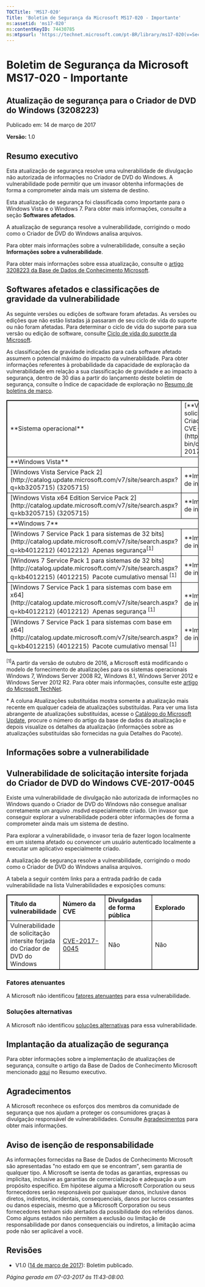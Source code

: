 ```yaml
---
TOCTitle: 'MS17-020'
Title: 'Boletim de Segurança da Microsoft MS17-020 - Importante'
ms:assetid: 'ms17-020'
ms:contentKeyID: 74430785
ms:mtpsurl: 'https://technet.microsoft.com/pt-BR/library/ms17-020(v=Security.10)'
---
```


 

Boletim de Segurança da Microsoft MS17-020 - Importante
=======================================================

Atualização de segurança para o Criador de DVD do Windows (3208223)
-------------------------------------------------------------------

Publicado em: 14 de março de 2017

**Versão:** 1.0

Resumo executivo
----------------

 
Esta atualização de segurança resolve uma vulnerabilidade de divulgação não autorizada de informações no Criador de DVD do Windows. A vulnerabilidade pode permitir que um invasor obtenha informações de forma a comprometer ainda mais um sistema de destino.

Esta atualização de segurança foi classificada como Importante para o Windows Vista e o Windows 7. Para obter mais informações, consulte a seção **Softwares afetados**.

A atualização de segurança resolve a vulnerabilidade, corrigindo o modo como o Criador de DVD do Windows analisa arquivos.

Para obter mais informações sobre a vulnerabilidade, consulte a seção **Informações sobre a vulnerabilidade**.

 
Para obter mais informações sobre essa atualização, consulte o [artigo 3208223 da Base de Dados de Conhecimento Microsoft](https://support.microsoft.com/pt-br/kb/3208223).

Softwares afetados e classificações de gravidade da vulnerabilidade
-------------------------------------------------------------------

 
As seguinte versões ou edições de software foram afetadas. As versões ou edições que não estão listadas já passaram de seu ciclo de vida do suporte ou não foram afetadas. Para determinar o ciclo de vida do suporte para sua versão ou edição de software, consulte [Ciclo de vida do suporte da Microsoft](http://go.microsoft.com/fwlink/?linkid=21742).

As classificações de gravidade indicadas para cada software afetado assumem o potencial máximo do impacto da vulnerabilidade. Para obter informações referentes à probabilidade da capacidade de exploração da vulnerabilidade em relação a sua classificação de gravidade e ao impacto à segurança, dentro de 30 dias a partir do lançamento deste boletim de segurança, consulte o Índice de capacidade de exploração no [Resumo de boletins de março](https://technet.microsoft.com/pt-br/library/security/ms17-mar).

 
<p></p>
<table style="border:1px solid black;">
<tr>
<td style="border:1px solid black;">
**Sistema operacional**

</td>
<td style="border:1px solid black;">
[**Vulnerabilidade de solicitação intersite forjada do Criador de DVD do Windows CVE-2017-0045**](http://www.cve.mitre.org/cgi-bin/cvename.cgi?name=cve-2017-0045)

</td>
<td style="border:1px solid black;">
**Atualizações substituídas**

</td>
</tr>
<tr>
<td style="border:1px solid black;" colspan="3">
**Windows Vista**

</td>
</tr>
<tr>
<td style="border:1px solid black;">
[Windows Vista Service Pack 2](http://catalog.update.microsoft.com/v7/site/search.aspx?q=kb3205715)  
(3205715)

</td>
<td style="border:1px solid black;">
**Importante**  
Divulgação de informações

</td>
<td style="border:1px solid black;">
Nenhuma

</td>
</tr>
<tr>
<td style="border:1px solid black;">
[Windows Vista x64 Edition Service Pack 2](http://catalog.update.microsoft.com/v7/site/search.aspx?q=kb3205715)  
(3205715)

</td>
<td style="border:1px solid black;">
**Importante**  
Divulgação de informações

</td>
<td style="border:1px solid black;">
Nenhuma

</td>
</tr>
<tr>
<td style="border:1px solid black;" colspan="3">
**Windows 7**

</td>
</tr>
<tr>
<td style="border:1px solid black;">
[Windows 7 Service Pack 1 para sistemas de 32 bits](http://catalog.update.microsoft.com/v7/site/search.aspx?q=kb4012212)  
(4012212)   
Apenas segurança<sup>[1]</sup>

</td>
<td style="border:1px solid black;">
**Importante**  
Divulgação de informações

</td>
<td style="border:1px solid black;">
Nenhuma

</td>
</tr>
<tr>
<td style="border:1px solid black;">
[Windows 7 Service Pack 1 para sistemas de 32 bits](http://catalog.update.microsoft.com/v7/site/search.aspx?q=kb4012215)  
(4012215)   
Pacote cumulativo mensal <sup>[1]</sup>

</td>
<td style="border:1px solid black;">
**Importante**  
Divulgação de informações

</td>
<td style="border:1px solid black;">
[3212646](https://support.microsoft.com/pt-br/kb/3212646)

</td>
</tr>
<tr>
<td style="border:1px solid black;">
[Windows 7 Service Pack 1 para sistemas com base em x64](http://catalog.update.microsoft.com/v7/site/search.aspx?q=kb4012212)  
(4012212)   
Apenas segurança <sup>[1]</sup>

</td>
<td style="border:1px solid black;">
**Importante**  
Divulgação de informações

</td>
<td style="border:1px solid black;">
Nenhuma

</td>
</tr>
<tr>
<td style="border:1px solid black;">
[Windows 7 Service Pack 1 para sistemas com base em x64](http://catalog.update.microsoft.com/v7/site/search.aspx?q=kb4012215)  
(4012215)   
Pacote cumulativo mensal <sup>[1]</sup>

</td>
<td style="border:1px solid black;">
**Importante**  
Divulgação de informações

</td>
<td style="border:1px solid black;">
[3212646](https://support.microsoft.com/pt-br/kb/3212646)

</td>
</tr>
</table>

<p></p>

 
<sup>[1]</sup>A partir da versão de outubro de 2016, a Microsoft está modificando o modelo de fornecimento de atualizações para os sistemas operacionais Windows 7, Windows Server 2008 R2, Windows 8.1, Windows Server 2012 e Windows Server 2012 R2. Para obter mais informações, consulte este [artigo do Microsoft TechNet](https://blogs.technet.microsoft.com/windowsitpro/2016/08/15/further-simplifying-servicing-model-for-windows-7-and-windows-8-1/).

\* A coluna Atualizações substituídas mostra somente a atualização mais recente em qualquer cadeia de atualizações substituídas. Para ver uma lista abrangente de atualizações substituídas, acesse o [Catálogo do Microsoft Update](http://www.catalog.update.microsoft.com/home.aspx), procure o número do artigo da base de dados da atualização e depois visualize os detalhes da atualização (informações sobre as atualizações substituídas são fornecidas na guia Detalhes do Pacote).

Informações sobre a vulnerabilidade
-----------------------------------

 
Vulnerabilidade de solicitação intersite forjada do Criador de DVD do Windows CVE-2017-0045
-------------------------------------------------------------------------------------------

Existe uma vulnerabilidade de divulgação não autorizada de informações no Windows quando o Criador de DVD do Windows não consegue analisar corretamente um arquivo .msdvd especialmente criado. Um invasor que conseguir explorar a vulnerabilidade poderá obter informações de forma a comprometer ainda mais um sistema de destino.

Para explorar a vulnerabilidade, o invasor teria de fazer logon localmente em um sistema afetado ou convencer um usuário autenticado localmente a executar um aplicativo especialmente criado.

A atualização de segurança resolve a vulnerabilidade, corrigindo o modo como o Criador de DVD do Windows analisa arquivos.

A tabela a seguir contém links para a entrada padrão de cada vulnerabilidade na lista Vulnerabilidades e exposições comuns:

 
<p></p>
<table style="border:1px solid black;">
<colgroup>
<col width="25%" />
<col width="25%" />
<col width="25%" />
<col width="25%" />
</colgroup>
<tbody>
<tr class="odd">
<td style="border:1px solid black;"><strong>Título da vulnerabilidade</strong></td>
<td style="border:1px solid black;"><strong>Número da CVE</strong></td>
<td style="border:1px solid black;"><strong>Divulgadas de forma pública</strong></td>
<td style="border:1px solid black;"><strong>Explorado</strong></td>
</tr>
<tr class="even">
<td style="border:1px solid black;">Vulnerabilidade de solicitação intersite forjada do Criador de DVD do Windows</td>
<td style="border:1px solid black;"><a href="http://www.cve.mitre.org/cgi-bin/cvename.cgi?name=cve-2017-0045">CVE-2017-0045</a></td>
<td style="border:1px solid black;">Não</td>
<td style="border:1px solid black;">Não</td>
</tr>
</tbody>
</table>

<p></p>

  
### Fatores atenuantes
  
A Microsoft não identificou [fatores atenuantes](https://technet.microsoft.com/pt-br/library/security/dn848375.aspx) para essa vulnerabilidade.
  
### Soluções alternativas
  
A Microsoft não identificou [soluções alternativas](https://technet.microsoft.com/pt-br/library/security/dn848375.aspx) para essa vulnerabilidade.
  
Implantação da atualização de segurança  
---------------------------------------
  
 
Para obter informações sobre a implementação de atualizações de segurança, consulte o artigo da Base de Dados de Conhecimento Microsoft mencionado [aqui](#kbarticle) no Resumo executivo.
  
Agradecimentos  
--------------
  
 
A Microsoft reconhece os esforços dos membros da comunidade de segurança que nos ajudam a proteger os consumidores graças à divulgação responsável de vulnerabilidades. Consulte [Agradecimentos](https://technet.microsoft.com/pt-br/library/security/mt745121.aspx) para obter mais informações.
  
Aviso de isenção de responsabilidade  
------------------------------------
  
 
As informações fornecidas na Base de Dados de Conhecimento Microsoft são apresentadas "no estado em que se encontram", sem garantia de qualquer tipo. A Microsoft se isenta de todas as garantias, expressas ou implícitas, inclusive as garantias de comercialização e adequação a um propósito específico. Em hipótese alguma a Microsoft Corporation ou seus fornecedores serão responsáveis por quaisquer danos, inclusive danos diretos, indiretos, incidentais, consequenciais, danos por lucros cessantes ou danos especiais, mesmo que a Microsoft Corporation ou seus fornecedores tenham sido alertados da possibilidade dos referidos danos. Como alguns estados não permitem a exclusão ou limitação de responsabilidade por danos consequenciais ou indiretos, a limitação acima pode não ser aplicável a você.
  
Revisões  
--------
  
 
-   V1.0 ([14 de março de 2017](https://technet.microsoft.com/pt-BR/library/bulletin_publisheddate(v=Security.10))): Boletim publicado.
  
*Página gerada em 07-03-2017 às 11:43-08:00.*
